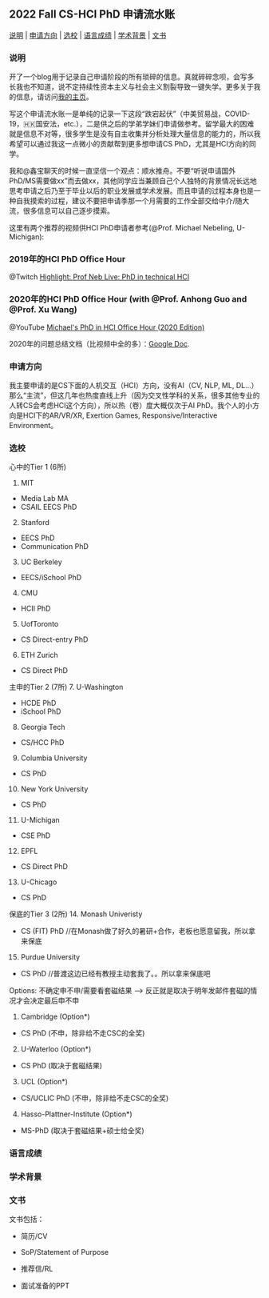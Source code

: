 <h2 id="title">2022 Fall CS-HCI PhD 申请流水账</h2>

<p><a href="#Description">说明</a> |
<a href="#Major">申请方向</a> |
<a href="#Background">选校</a> |
<a href="#GRE">语言成绩</a> |
<a href="#Academic-Background">学术背景</a> |
<a href="#Application-Essay">文书</a></p>

<h3 id="Description">说明</h3>

开了一个blog用于记录自己申请阶段的所有琐碎的信息。真就碎碎念呗，会写多长我也不知道，说不定持续性资本主义与社会主义割裂导致一键失学。更多关于我的信息，请访问[我的主页](https://dynasty-li.github.io)。

写这个申请流水账一是单纯的记录一下这段“跌宕起伏”（中美贸易战，COVID-19，🇭🇰国安法，etc.），二是供之后的学弟学妹们申请做参考。留学最大的困难就是信息不对等，很多学生是没有自主收集并分析处理大量信息的能力的，所以我希望可以通过我这一点微小的贡献帮到更多想申请CS PhD，尤其是HCI方向的同学。

我和@鑫宝聊天的时候一直坚信一个观点：顺水推舟。不要“听说申请国外PhD/MS需要做xx”而去做xx，其他同学应当兼顾自己个人独特的背景情况长远地思考申请之后乃至于毕业以后的职业发展或学术发展。而且申请的过程本身也是一种自我摸索的过程，建议不要把申请季那一个月需要的工作全部交给中介/随大流，很多信息可以自己逐步摸索。

这里有两个推荐的视频供HCI PhD申请者参考(@Prof. Michael Nebeling, U-Michigan):
### 2019年的HCI PhD Office Hour

@Twitch [Highlight: Prof Neb Live: PhD in technical HCI](https://www.twitch.tv/videos/507017970)

### 2020年的HCI PhD Office Hour (with @Prof. Anhong Guo and @Prof. Xu Wang)

@YouTube [Michael's PhD in HCI Office Hour (2020 Edition)](https://youtu.be/lHTEyAEY0g4)

2020年的问题总结文档（比视频中全的多）：[Google Doc](https://docs.google.com/document/d/1D10HWizpqaDYDqH3le-nydAxqw03QtM00y-ppPabGqc/edit).

<h3 id="Major">申请方向</h3>

我主要申请的是CS下面的人机交互（HCI）方向，没有AI（CV, NLP, ML, DL...）那么“主流”，但这几年也热度直线上升（因为交叉性学科的关系，很多其他专业的人转CS会考虑HCI这个方向），所以热（卷）度大概仅次于AI PhD。我个人的小方向是HCI下的AR/VR/XR, Exertion Games, Responsive/Interactive Environment。

<h3 id="Background">选校</h3>

心中的Tier 1 (6所)
1. MIT
 - Media Lab MA
 - CSAIL EECS PhD
2. Stanford
 - EECS PhD
 - Communication PhD
3. UC Berkeley
 - EECS/iSchool PhD
4. CMU
 - HCII PhD
5. UofToronto
 - CS Direct-entry PhD
6. ETH Zurich
 - CS Direct PhD

主申的Tier 2 (7所)
7. U-Washington
 - HCDE PhD
 - iSchool PhD
8. Georgia Tech
 - CS/HCC PhD
9. Columbia University
 - CS PhD
10. New York University
 - CS PhD
11. U-Michigan
 - CSE PhD 
12. EPFL
 - CS Direct PhD
13. U-Chicago
 - CS PhD
 
保底的Tier 3 (2所)
14. Monash Univeristy
 - CS (FIT) PhD //在Monash做了好久的暑研+合作，老板也愿意留我，所以拿来保底
15. Purdue University
 - CS PhD //普渡这边已经有教授主动套我了。。所以拿来保底吧

Options: 不确定申不申/需要看套磁结果 --> 反正就是取决于明年发邮件套磁的情况才会决定最后申不申
1. Cambridge (Option*)
 - CS PhD (不申，除非给不走CSC的全奖)

2. U-Waterloo (Option*)
 - CS PhD (取决于套磁结果)

3. UCL (Option*)
 - CS/UCLIC PhD (不申，除非给不走CSC的全奖)

4. Hasso-Plattner-Institute (Option*)
 - MS-PhD (取决于套磁结果+硕士给全奖) 

<h3 id="GRE">语言成绩</h3>

<h3 id="Academic-Background">学术背景</h3>

<h3 id="Application-Essay">文书</h3>

文书包括：

  - 简历/CV
  
  - SoP/Statement of Purpose
  
  - 推荐信/RL
  
  - 面试准备的PPT
